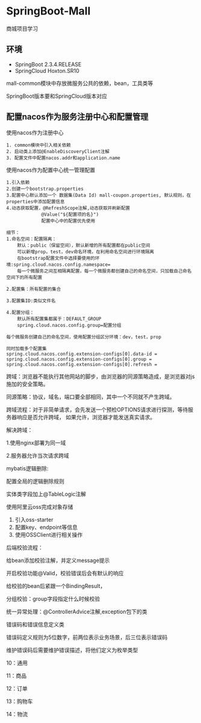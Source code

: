 # SpringBoot-Mall
商城项目学习

## 环境

- SpringBoot 2.3.4.RELEASE
- SpringCloud Hoxton.SR10

mall-common模块中存放微服务公共的依赖，bean，工具类等

SpringBoot版本要和SpringCloud版本对应

## 配置nacos作为服务注册中心和配置管理

使用nacos作为注册中心

    1. common模块中引入相关依赖
    2. 启动类上添加@EnableDiscoveryClient注解
    3. 配置文件中配置nacos.addr和application.name

使用nacos作为配置中心统一管理配置

    1.引入依赖
    2.创建一个bootstrap.properties
    3.配置中心默认添加一个 数据集(Data Id) mall-coupon.properties, 默认规则，在properties中添加配置信息
    4.动态获取配置，@RefreshScope注解,动态获取并刷新配置
                 @Value("${配置项的名}")
                 配置中心中的配置优先使用

    细节：
    1.命名空间：配置隔离：
        默认：public（保留空间），默认新增的所有配置都在public空间
        可以新增prop，test，dev命名环境，在利用命名空间进行环境隔离
        在bootstrap配置文件中选择要使用的环境:spring.cloud.nacos.config.namespace=
        每一个微服务之间互相隔离配置，每一个微服务都创建自己的命名空间，只加载自己命名空间下的所有配置

    2.配置集：所有配置的集合

    3.配置集ID:类似文件名

    4.配置分组：
        默认所有配置集都属于：DEFAULT_GROUP
        spring.cloud.nacos.config.group=配置分组

    每个微服务创建自己的命名空间，使用配置分组区分环境：dev，test，prop

    同时加载多个配置集
    spring.cloud.nacos.config.extension-configs[0].data-id =
    spring.cloud.nacos.config.extension-configs[0].group =
    spring.cloud.nacos.config.extension-configs[0].refresh =

跨域：浏览器不能执行其他网站的脚步，由浏览器的同源策略造成，是浏览器对js施加的安全策略。

同源策略：协议，域名，端口要全部相同，其中一个不同就不产生跨域。

跨域流程：对于非简单请求，会先发送一个预检OPTIONS请求进行探测，等待服务器响应是否允许跨域，
如果允许，浏览器才能发送真实请求。

解决跨域：

1.使用nginx部署为同一域


2.服务器允许当次请求跨域


mybatis逻辑删除:

配置全局的逻辑删除规则

实体类字段加上@TableLogic注解

使用阿里云oss完成对象存储

1. 引入oss-starter
2. 配置key、endpoint等信息
3. 使用OSSClient进行相关操作


后端校验流程：

给bean添加校验注解，并定义message提示

开启校验功能@Valid，校验错误后会有默认的响应

给校验的bean后紧跟一个BindingResult，

分组校验：group字段指定什么时候校验


统一异常处理：@ControllerAdvice注解,exception包下的类

错误码和错误信息定义类

错误码定义规则为5位数字，前两位表示业务场景，后三位表示错误码

维护错误码后需要维护错误描述，将他们定义为枚举类型

10：通用

11：商品

12：订单

13：购物车

14：物流


